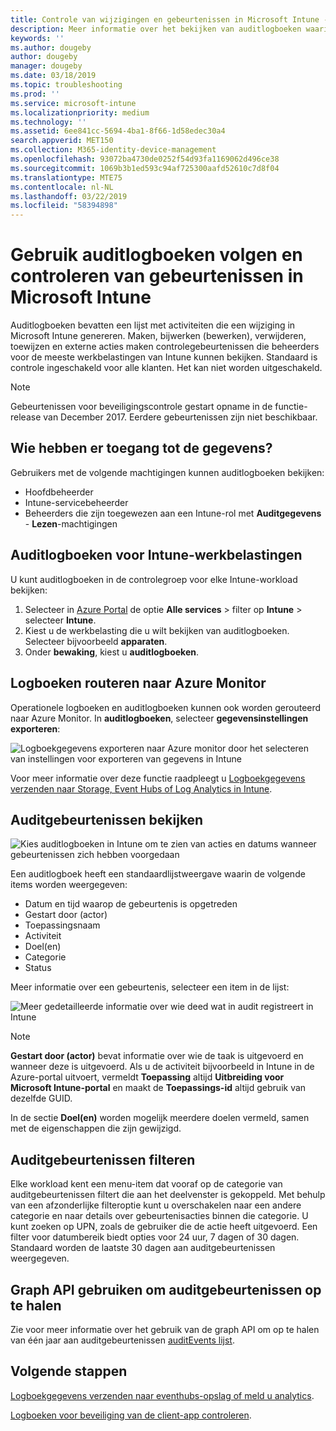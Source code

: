 ```yaml
---
title: Controle van wijzigingen en gebeurtenissen in Microsoft Intune - Azure | Microsoft Docs
description: Meer informatie over het bekijken van auditlogboeken waarin Microsoft Intune-activiteiten worden opgenomen.
keywords: ''
ms.author: dougeby
author: dougeby
manager: dougeby
ms.date: 03/18/2019
ms.topic: troubleshooting
ms.prod: ''
ms.service: microsoft-intune
ms.localizationpriority: medium
ms.technology: ''
ms.assetid: 6ee841cc-5694-4ba1-8f66-1d58edec30a4
search.appverid: MET150
ms.collection: M365-identity-device-management
ms.openlocfilehash: 93072ba4730de0252f54d93fa1169062d496ce38
ms.sourcegitcommit: 1069b3b1ed593c94af725300aafd52610c7d8f04
ms.translationtype: MTE75
ms.contentlocale: nl-NL
ms.lasthandoff: 03/22/2019
ms.locfileid: "58394898"
---
```

# <a name="use-audit-logs-to-track-and-monitor-events-in-microsoft-intune"></a>Gebruik auditlogboeken volgen en controleren van gebeurtenissen in Microsoft Intune

Auditlogboeken bevatten een lijst met activiteiten die een wijziging in Microsoft Intune genereren. Maken, bijwerken (bewerken), verwijderen, toewijzen en externe acties maken controlegebeurtenissen die beheerders voor de meeste werkbelastingen van Intune kunnen bekijken. Standaard is controle ingeschakeld voor alle klanten. Het kan niet worden uitgeschakeld.

> [!NOTE]
> Gebeurtenissen voor beveiligingscontrole gestart opname in de functie-release van December 2017. Eerdere gebeurtenissen zijn niet beschikbaar.

## <a name="who-can-access-the-data"></a>Wie hebben er toegang tot de gegevens?

Gebruikers met de volgende machtigingen kunnen auditlogboeken bekijken:

- Hoofdbeheerder
- Intune-servicebeheerder
- Beheerders die zijn toegewezen aan een Intune-rol met **Auditgegevens** - **Lezen**-machtigingen

## <a name="audit-logs-for-intune-workloads"></a>Auditlogboeken voor Intune-werkbelastingen

U kunt auditlogboeken in de controlegroep voor elke Intune-workload bekijken:

1. Selecteer in [Azure Portal](https://portal.azure.com/) de optie **Alle services** > filter op **Intune** > selecteer **Intune**.
2. Kiest u de werkbelasting die u wilt bekijken van auditlogboeken. Selecteer bijvoorbeeld **apparaten**.
3. Onder **bewaking**, kiest u **auditlogboeken**.

## <a name="route-logs-to-azure-monitor"></a>Logboeken routeren naar Azure Monitor

Operationele logboeken en auditlogboeken kunnen ook worden gerouteerd naar Azure Monitor. In **auditlogboeken**, selecteer **gegevensinstellingen exporteren**:

![Logboekgegevens exporteren naar Azure monitor door het selecteren van instellingen voor exporteren van gegevens in Intune](./media/audit-logs-export-data-settings.png)

Voor meer informatie over deze functie raadpleegt u [Logboekgegevens verzenden naar Storage, Event Hubs of Log Analytics in Intune](review-logs-using-azure-monitor.md).

## <a name="review-audit-events"></a>Auditgebeurtenissen bekijken

![Kies auditlogboeken in Intune om te zien van acties en datums wanneer gebeurtenissen zich hebben voorgedaan](./media/monitor-audit-logs.png "auditlogboeken")

Een auditlogboek heeft een standaardlijstweergave waarin de volgende items worden weergegeven:

- Datum en tijd waarop de gebeurtenis is opgetreden
- Gestart door (actor)
- Toepassingsnaam
- Activiteit
- Doel(en)
- Categorie
- Status

Meer informatie over een gebeurtenis, selecteer een item in de lijst:

![Meer gedetailleerde informatie over wie deed wat in audit registreert in Intune](./media/monitor-audit-log-detail.png "details van het auditlogboek")

> [!NOTE]
> **Gestart door (actor)** bevat informatie over wie de taak is uitgevoerd en wanneer deze is uitgevoerd. Als u de activiteit bijvoorbeeld in Intune in de Azure-portal uitvoert, vermeldt **Toepassing** altijd **Uitbreiding voor Microsoft Intune-portal** en maakt de **Toepassings-id** altijd gebruik van dezelfde GUID.
> 
> In de sectie **Doel(en)** worden mogelijk meerdere doelen vermeld, samen met de eigenschappen die zijn gewijzigd.  

## <a name="filter-audit-events"></a>Auditgebeurtenissen filteren

Elke workload kent een menu-item dat vooraf op de categorie van auditgebeurtenissen filtert die aan het deelvenster is gekoppeld. Met behulp van een afzonderlijke filteroptie kunt u overschakelen naar een andere categorie en naar details over gebeurtenisacties binnen die categorie. U kunt zoeken op UPN, zoals de gebruiker die de actie heeft uitgevoerd. Een filter voor datumbereik biedt opties voor 24 uur, 7 dagen of 30 dagen. Standaard worden de laatste 30 dagen aan auditgebeurtenissen weergegeven.

## <a name="use-graph-api-to-retrieve-audit-events"></a>Graph API gebruiken om auditgebeurtenissen op te halen

Zie voor meer informatie over het gebruik van de graph API om op te halen van één jaar aan auditgebeurtenissen [auditEvents lijst](https://docs.microsoft.com/graph/api/intune-auditing-auditevent-list?view=graph-rest-1.0).

## <a name="next-steps"></a>Volgende stappen

[Logboekgegevens verzenden naar eventhubs-opslag of meld u analytics](review-logs-using-azure-monitor.md).

[Logboeken voor beveiliging van de client-app controleren](app-protection-policy-settings-log.md).
